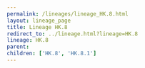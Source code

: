 ```yaml
---
permalink: /lineages/lineage_HK.8.html
layout: lineage_page
title: Lineage HK.8
redirect_to: ../lineage.html?lineage=HK.8
lineage: HK.8
parent: 
children: ['HK.8', 'HK.8.1']
---
```

